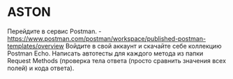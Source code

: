 # ASTON
Перейдите в сервис Postman. - https://www.postman.com/postman/workspace/published-postman-templates/overview
Войдите в свой аккаунт и скачайте себе коллекцию Postman Echo.
Написать автотесты для каждого метода из папки Request Methods (проверка тела ответа (просто сравнить значения всех полей) и кода ответа).
